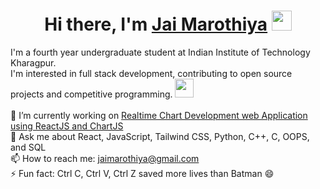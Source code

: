 <h1 align="center">
  Hi there, I'm <a href="https://jai-marothiya.netlify.app/" target="_blank">Jai Marothiya</a>
  <img src="https://github.com/blackcater/blackcater/raw/main/images/Hi.gif" height="32" />
</h1>

I'm a fourth year undergraduate student at Indian Institute of Technology Kharagpur.<br />
I'm interested in full stack development, contributing to open source projects and competitive programming. 
<img src="https://media.giphy.com/media/WUlplcMpOCEmTGBtBW/giphy.gif" width="30">
<br />
<br />
🔭 I’m currently working on [Realtime Chart Development web Application using ReactJS and ChartJS](https://github.com/Jai-Marothiya/Funcky-Charts)
<br />
💬 Ask me about React, JavaScript, Tailwind CSS, Python, C++, C, OOPS, and SQL
<br />
📫 How to reach me: jaimarothiya@gmail.com
<br />
⚡ Fun fact: Ctrl C, Ctrl V, Ctrl Z saved more lives than Batman :smile:
<br />
